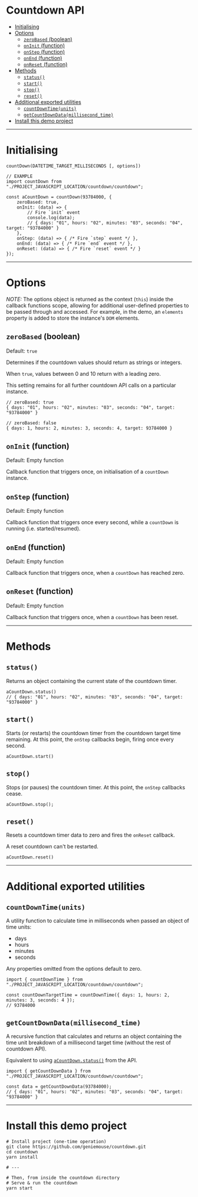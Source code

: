 # Countdown API <!-- omit in toc -->

- [Initialising](#initialising)
- [Options](#options)
  - [`zeroBased` (boolean)](#zerobased-boolean)
  - [`onInit` (function)](#oninit-function)
  - [`onStep` (function)](#onstep-function)
  - [`onEnd` (function)](#onend-function)
  - [`onReset` (function)](#onreset-function)
- [Methods](#methods)
  - [`status()`](#status)
  - [`start()`](#start)
  - [`stop()`](#stop)
  - [`reset()`](#reset)
- [Additional exported utilities](#additional-exported-utilities)
  - [`countDownTime(units)`](#countdowntimeunits)
  - [`getCountDownData(millisecond_time)`](#getcountdowndatamillisecond_time)
- [Install this demo project](#install-this-demo-project)

---

# Initialising

```
countDown(DATETIME_TARGET_MILLISECONDS [, options])

// EXAMPLE
import countDown from "./PROJECT_JAVASCRIPT_LOCATION/countdown/countdown";

const aCountDown = countDown(93784000, {
    zeroBased: true,
    onInit: (data) => {
        // Fire `init` event
        console.log(data);
        // { days: "01", hours: "02", minutes: "03", seconds: "04", target: "93784000" }
    },
    onStep: (data) => { /* Fire `step` event */ },
    onEnd: (data) => { /* Fire `end` event */ },
    onReset: (data) => { /* Fire `reset` event */ }
});
```

---

# Options

_NOTE:_ The options object is returned as the context (`this`) inside the callback functions scope, allowing for additional user-defined properties to be passed through and accessed. For example, in the demo, an `elements` property is added to store the instance's `DOM` elements.

## `zeroBased` (boolean)

Default: `true`

Determines if the countdown values should return as strings or integers.

When `true`, values between 0 and 10 return with a leading zero.

This setting remains for all further countdown API calls on a particular instance.

```
// zeroBased: true
{ days: "01", hours: "02", minutes: "03", seconds: "04", target: "93784000" }

// zeroBased: false
{ days: 1, hours: 2, minutes: 3, seconds: 4, target: 93784000 }
```

## `onInit` (function)

Default: Empty function

Callback function that triggers once, on initialisation of a `countDown` instance.

## `onStep` (function)

Default: Empty function

Callback function that triggers once every second, while a `countDown` is running (i.e. started/resumed).

## `onEnd` (function)

Default: Empty function

Callback function that triggers once, when a `countDown` has reached zero.

## `onReset` (function)

Default: Empty function

Callback function that triggers once, when a `countDown` has been reset.

---

# Methods

## `status()`

Returns an object containing the current state of the countdown timer.

```
aCountDown.status()
// { days: "01", hours: "02", minutes: "03", seconds: "04", target: "93784000" }
```

## `start()`

Starts (or restarts) the countdown timer from the countdown target time remaining. At this point, the `onStep` callbacks begin, firing once every second.

```
aCountDown.start()
```

## `stop()`

Stops (or pauses) the countdown timer. At this point, the `onStep` callbacks cease.

```
aCountDown.stop();
```

## `reset()`

Resets a countdown timer data to zero and fires the `onReset` callback.

A reset countdown can't be restarted.

```
aCountDown.reset()
```

---

# Additional exported utilities

## `countDownTime(units)`

A utility function to calculate time in milliseconds when passed an object of time units:

-   days
-   hours
-   minutes
-   seconds

Any properties omitted from the options default to zero.

```
import { countDownTime } from "./PROJECT_JAVASCRIPT_LOCATION/countdown/countdown";

const countDownTargetTime = countDownTime({ days: 1, hours: 2, minutes: 3, seconds: 4 });
// 93784000
```

## `getCountDownData(millisecond_time)`

A recursive function that calculates and returns an object containing the time unit breakdown of a millisecond target time (without the rest of countdown API).

Equivalent to using [`aCountDown.status()`](#status) from the API.

```
import { getCountDownData } from "./PROJECT_JAVASCRIPT_LOCATION/countdown/countdown";

const data = getCountDownData(93784000);
// { days: "01", hours: "02", minutes: "03", seconds: "04", target: "93784000" }
```

---

# Install this demo project

```
# Install project (one-time operation)
git clone https://github.com/geniemouse/countdown.git
cd countdown
yarn install

# ---

# Then, from inside the countdown directory
# Serve & run the countdown
yarn start
```
